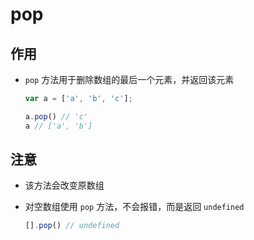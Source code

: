 # pop

## 作用

  - `pop` 方法用于删除数组的最后一个元素，并返回该元素

    ```js
    var a = ['a', 'b', 'c'];

    a.pop() // 'c'
    a // ['a', 'b']
    ```

## 注意

  - 该方法会改变原数组

  - 对空数组使用 `pop` 方法，不会报错，而是返回 `undefined`

    ```js
    [].pop() // undefined
    ```
